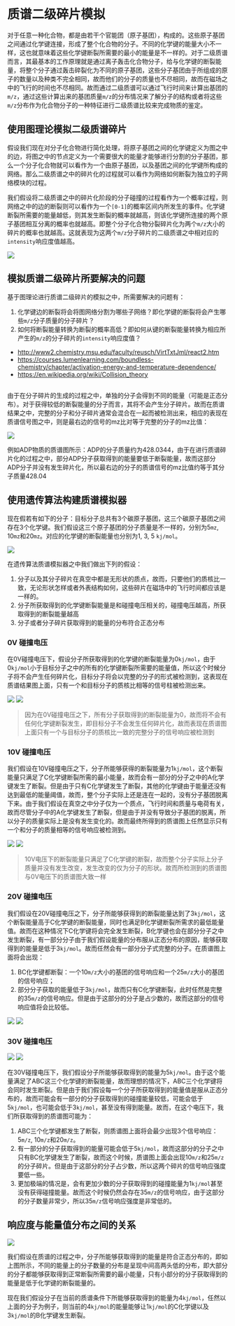 # 质谱二级碎片模拟

对于任意一种化合物，都是由若干个官能团（原子基团），构成的。这些原子基团之间通过化学键连接，形成了整个化合物的分子。不同的化学键的能量大小不一样，这也就意味着这些化学键断裂所需要的最小的能量是不一样的。对于二级质谱而言，其最基本的工作原理就是通过离子轰击化合物分子，给与化学键的断裂能量，将整个分子通过轰击碎裂化为不同的原子基团，这些分子基团由于所组成的原子的数量以及种类不完全相同，故而他们的分子的质量也不尽相同，故而在磁场之中的飞行的时间也不尽相同。故而通过二级质谱可以通过飞行时间来计算出基团的``m/z``，通过这些计算出来的基团质量``m/z``的分布情况来了解分子的结构或者将这些``m/z``分布作为化合物分子的一种特征进行二级质谱比较来完成物质的鉴定。

## 使用图理论模拟二级质谱碎片

假设我们现在对分子化合物进行简化处理，将原子基团之间的化学键定义为图之中的边，将图之中的节点定义为一个需要很大的能量才能够进行分割的分子基团，那么一个分子化合物就可以看作为一个由原子基团，以及基团之间的化学键所构成的网络。那么二级质谱之中的碎片化的过程就可以看作为网络如何断裂为独立的子网络模块的过程。

我们假设将二级质谱之中的碎片化阶段的分子碰撞的过程看作为一个概率过程，则网络之中的边的断裂则可以看作为一个``[0-1]``的概率区间内所发生的事件。化学键断裂所需要的能量越低，则其发生断裂的概率就越高，则该化学键所连接的两个原子基团相互分离的概率也就越高。即整个分子化合物分裂碎片化为两个``m/z``大小的碎片的概率也就越高。这就表现为这两个``m/z``分子碎片的二级质谱之中相对应的``intensity``响应度值越高。

![](./chemical_graph.jpg)

## 模拟质谱二级碎片所要解决的问题

基于图理论进行质谱二级碎片的模拟之中，所需要解决的问题有：

1. 化学键边的断裂将会将图网络分割为哪些子网络？即化学键的断裂将会产生哪些``m/z``分子质量的分子碎片？
2. 如何将断裂能量转换为断裂的概率高低？即如何从键的断裂能量转换为相应所产生的``m/z``的分子碎片的``intensity``响应度值？

+ http://www2.chemistry.msu.edu/faculty/reusch/VirtTxtJml/react2.htm
+ https://courses.lumenlearning.com/boundless-chemistry/chapter/activation-energy-and-temperature-dependence/
+ https://en.wikipedia.org/wiki/Collision_theory

##

由于在分子碎片的生成的过程之中，单独的分子会得到不同的能量（可能是正态分布）。对于获得较低的断裂能量的分子而言，其将不会产生分子碎片。故而在质谱结果之中，完整的分子和分子碎片通常会混合在一起而被检测出来，相应的表现在质谱信号图之中，则是最右边的信号的mz比对等于完整的分子的mz比值：

![](./3252_428.0344@78_METLIN034522_POS_10V_[M+H]+.png)

例如ADP物质的质谱图所示：ADP的分子质量约为428.0344，由于在进行质谱碎片化的过程之中，部分ADP分子获取得到的能量要低于断裂能量，故而这部分ADP分子并没有发生碎片化，所以最右边的分子的质谱信号的mz比值约等于其分子质量428.04

## 使用遗传算法构建质谱模拟器

现在假若有如下的分子：目标分子总共有3个碳原子基团，这三个碳原子基团之间存在3个化学键。我们假设这三个原子基团的分子质量是不一样的，分别为5``mz``, 10``mz``和20``mz``。对应的化学键的断裂能量也分别为1, 3, 5 ``kj/mol``。

![](./images/molecule.png)

在遗传算法质谱模拟器之中我们做出下列的假设：

1. 分子以及其分子碎片在真空中都是无形状的质点，故而，只要他们的质核比一致，无论形状怎样或者外表结构如何，这些碎片在磁场中的飞行时间都应该是一样的。
2. 分子所获取得到的化学键断裂能量是和碰撞电压相关的，碰撞电压越高，所获取得到的断裂能量越高
3. 分子或者分子碎片获取得到的能量的分布符合正态分布

### 0V 碰撞电压

在0V碰撞电压下，假设分子所获取得到的化学键的断裂能量为0``kj/mol``，由于0``kj/mol``小于目标分子之中的所有的化学键断裂所需要的能量值，所以这个时候分子将不会产生任何碎片化，目标分子将会以完整的分子的形式被检测到，这表现在质谱结果图上面，只有一个和目标分子的质核比相等的信号柱被检测出来。

![](./images/molecule.png)
![](./images/spectrum_0V.png)
> 因为在0V碰撞电压之下，所有分子获取得到的断裂能量为0，故而将不会有任何化学键断裂发生，即目标分子不会发生任何碎片化，故而表现在质谱图上面只有一个与目标分子的质核比一致的完整分子的信号响应被检测到

### 10V 碰撞电压

我们假设在10V碰撞电压之下，分子所能够获得的断裂能量为1``kj/mol``，这个断裂能量只满足了C化学键断裂所需的最小能量，故而会有一部分的分子之中的A化学键发生了断裂。但是由于只有C化学键发生了断裂，其他的化学键由于能量还没有达到最低的能量阈值，故而，整个分子实际上还是连在一起的，没有分子基团脱离下来。由于我们假设在真空之中分子仅为一个质点，飞行时间和质量与电荷有关，故而尽管分子中的A化学键发生了断裂，但是由于并没有导致分子基团的脱离，所以分子的质量实际上是没有发生变化的。故而最终所得到的质谱图上任然显示只有一个和分子的质量相等的信号响应被检测到。

![](./images/molecule-10V.png)
![](./images/spectrum_10V.png)
> 10V电压下的断裂能量只满足了C化学键的断裂，故而整个分子实际上分子质量并没有发生改变，发生改变的仅为分子的形状。故而所检测到的质谱图与0V电压下的质谱图大致一样

### 20V 碰撞电压

我们假设在20V碰撞电压之下，分子所能够获得到的断裂能量达到了3``kj/mol``，这个断裂能量高于C化学键的断裂能量，同时也满足B化学键断裂所需求的最低能量值。故而在这种情况下C化学键将会完全发生断裂，B化学键也会在部分分子之中发生断裂，有一部分分子由于我们假设能量的分布服从正态分布的原因，能够获取得到的能量是低于3``kj/mol``。故而任然会有一部分分子式完整的分子。在质谱图上面将会出现：

1. BC化学键都断裂：一个10``m/z``大小的基团的信号响应和一个25``m/z``大小的基团的信号响应；
2. 部分分子获取的能量低于3``kj/mol``，故而只有C化学键断裂，此时任然是完整的35``m/z``的信号响应。但是由于这部分的分子是占少数的，故而这部分的信号响应值将会比较低。

![](./images/molecule-20V.png)
![](./images/spectrum_20V.png)

### 30V 碰撞电压

![](./images/molecule-30V.png)
![](./images/spectrum_30V.png)

在30V碰撞电压下，我们假设分子所能够获取得到的能量为5``kj/mol``。由于这个能量满足了ABC这三个化学键的断裂能量，故而理想的情况下，ABC三个化学键将会同时发生断裂。但是由于我们假设每一个分子所获取得到的能量值是服从正态分布的，故而可能会有一部分的分子获取得到的碰撞能量较低，可能会低于5``kj/mol``，也可能会低于3``kj/mol``，甚至没有得到能量。故而，在这个电压下，我们所获取得到的质谱图可能为：

1. ABC三个化学键都发生了断裂，则质谱图上面将会最少出现3个信号响应：5``m/z``, 10``m/z``和20``m/z``。
2. 有一部分的分子获取得到的能量可能会低于5``kj/mol``，故而这部分的分子之中只有BC化学键发生了断裂，故而这个时候，质谱图上面会出现10``m/z``和25``m/z``的分子碎片。但是由于这部分的分子占少数，所以这两个碎片的信号响应强度要低一些。
3. 更加极端的情况是，会有更加少数的分子获取得到的碰撞能量为1``kj/mol``甚至没有获得碰撞能量。故而这个时候仍然会存在35``m/z``的信号响应，由于这部分的分子数量非常少，所以35``m/z``信号响应强度是非常低的。

## 响应度与能量值分布之间的关系

![](./images/energy_distribution.png)

我们假设在质谱的过程之中，分子所能够获取得到的能量是符合正态分布的，即如上图所示，不同的能量上的分子数量的分布是呈现中间高两头低的分布，即大部分的分子都能够获取得到正常断裂所需要的最小能量，只有小部分的分子获取得到的能量是低于化学键的断裂能量的。

现在我们假设分子在当前的质谱条件下所能够获取得到的能量为4``kj/mol``，任然以上面的分子为例子，则当前的4``kj/mol``的能量能够让1``kj/mol``的C化学键以及3``kj/mol``的B化学键发生断裂。